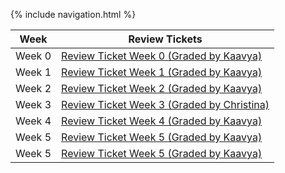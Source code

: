 {% include navigation.html %}

| Week |**Review Tickets**|
|-------|--------------------|
|Week 0 |<a href="https://github.com/saumyapalk23/Saumya-Palakodety-Trimester-3-/issues/1" target="_blank">Review Ticket Week 0 (Graded by Kaavya)</a> |
|Week 1 |<a href="https://github.com/saumyapalk23/Saumya-Palakodety-Trimester-3-/issues/2" target="_blank">Review Ticket Week 1 (Graded by Kaavya)</a> |
|Week 2 |<a href="https://github.com/saumyapalk23/Saumya-Palakodety-Trimester-3-/issues/3" target="_blank">Review Ticket Week 2 (Graded by Kaavya)</a> |
|Week 3 |<a href="https://github.com/saumyapalk23/Saumya-Palakodety-Trimester-3-/issues/5" target="_blank">Review Ticket Week 3 (Graded by Christina)</a> |
|Week 4 |<a href="https://github.com/saumyapalk23/Saumya-Palakodety-Trimester-3-/issues/6" target="_blank">Review Ticket Week 4 (Graded by Kaavya)</a> |
|Week 5 |<a href="https://github.com/saumyapalk23/Saumya-Palakodety-Trimester-3-/issues/7" target="_blank">Review Ticket Week 5 (Graded by Kaavya)</a> |
|Week 5 |<a href="https://github.com/saumyapalk23/Saumya-Palakodety-Trimester-3-/issues/8" target="_blank">Review Ticket Week 5 (Graded by Kaavya)</a> |



  
